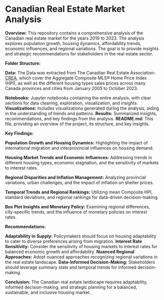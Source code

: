 # Canadian Real Estate Market Analysis 

**Overview:**
This repository contains a comprehensive analysis of the Canadian real estate market for the years 2019 to 2023. The analysis explores population growth, housing dynamics, affordability trends, economic influences, and regional variations. The goal is to provide insights and strategic recommendations for stakeholders in the real estate sector.

**Folder Structure:**

**Data:** The Data was extracted from The Canadian Real Estate Association- [CREA](https://creastats.crea.ca/en-CA/), which cover the Aggregate Composite MLS® Home Price Index (HPI), as well as the different housing types sales prices across many Canada provinces and cities from January 2005 to October 2023.

**Notebooks:** Jupyter notebooks containing the entire analysis, with clear sections for data cleaning, exploration, visualization, and insights.
**Visualizations:** Includes visualizations generated during the analysis, aiding in the understanding of trends and patterns.
**Results:** Summarized insights, recommendations, and key findings from the analysis.
**README.md:** This file, providing an overview of the project, its structure, and key insights.

**Key Findings:**

**Population Growth and Housing Dynamics:** Highlighting the impact of international migration and interprovincial influences on housing demand.

**Housing Market Trends and Economic Influences:** Addressing trends in different housing types, economic stagnation, and the sensitivity of markets to interest rates.

**Regional Disparities and Inflation Management:** Analyzing provincial variations, urban challenges, and the impact of inflation on shelter prices.

**Temporal Trends and Regional Rankings:** Utilizing mean Composite HPI, standard deviations, and regional rankings for data-driven decision-making.

**Box Plot Insights and Monetary Policy:** Examining regional differences, city-specific trends, and the influence of monetary policies on interest rates.

**Recommendations:**

**Adaptability in Supply:** Policymakers should focus on housing adaptability to cater to diverse preferences arising from migration.
**Interest Rate Sensitivity:** Consider the sensitivity of housing markets to interest rates for balanced economic growth and affordability.
**Nuanced Regional Approaches:** Adopt nuanced approaches recognizing regional variations in the real estate landscape.
**Data-Informed Decision-Making:** Stakeholders should leverage summary stats and temporal trends for informed decision-making.

**Conclusion:**
The Canadian real estate landscape requires adaptability, informed decision-making, and strategic planning for a balanced, sustainable, and inclusive housing market.
